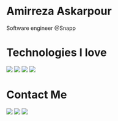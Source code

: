 # Amirreza Askarpour
Software engineer @Snapp

# Technologies I love
[![](https://img.shields.io/badge/-go-blue?style=for-the-badge&logo=go)](https://go.dev/)
[![](https://img.shields.io/badge/-zig-orange?style=for-the-badge&logo=zig)](https://www.ziglang.org/)
[![](https://img.shields.io/badge/-rust-red?style=for-the-badge&logo=rust)](https://www.rust-lang.org/)
[![](https://img.shields.io/badge/-Neovim-brightgreen?style=for-the-badge&logo=neovim)](https://neovim.org/)

# Contact Me
[![](https://img.shields.io/badge/-Mail-red?style=for-the-badge&logo=gmail)](mailto:raskarpour@gmail.com)
[![](https://img.shields.io/badge/-Twitter-blue?style=for-the-badge&logo=twitter)](https://twitter.com/amirrezaask)
[![](https://img.shields.io/badge/-LinkedIn-blue?style=for-the-badge&logo=linkedin)](https://linkedin.com/in/amirreza-askarpour)
